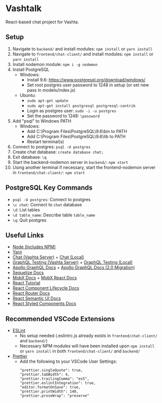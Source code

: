 # Vashtalk

React-based chat project for Vashta.

## Setup

1.  Navigate to `backend/` and install modules: `npm install` or `yarn install`
1.  Navigate to `frontend/chat-client/` and install modules: `npm install` or `yarn install`
1.  Install nodemon module: `npm i -g nodemon`
1.  Install PostgreSQL
    -   Windows:
        -   Install 9.6: https://www.postgresql.org/download/windows/
        -   Set root postgres user password to 1248 in setup (or set new pass in models/index.js)
    -   Ubuntu:
        -   `sudo apt-get update`
        -   `sudo apt-get install postgresql postgresql-contrib`
        -   Login as postgres user: `sudo -i -u postgres`
        -   Set the password to 1248: `\password`
1.  Add "psql" to Windows PATH
    -   Windows:
        -   Add C:\Program Files\PostgreSQL\9.6\bin to PATH
        -   Add C:\Program Files\PostgreSQL\9.6\lib to PATH
        -   Restart terminal(s)
1.  Connect to postgres: `psql -U postgres`
1.  Create chat database: `create database chat;`
1.  Exit database: `\q`
1.  Start the backend-nodemon server in `backend/`: `npm start`
1.  Using another terminal if necessary, start the frontend-nodemon server in `frontend/chat-client/`: `npm start`

## PostgreSQL Key Commands

-   `psql -U postgres`: Connect to postgres
-   `\c chat`: Connect to `chat` database
-   `\d`: List tables
-   `\d table_name`: Describe table `table_name`
-   `\q`: Quit postgres

## Useful Links

-   [Node (Includes NPM)](https://nodejs.org/en/)
-   [Yarn](https://yarnpkg.com/lang/en/docs/install/)
-   [Chat (Vashta Server)](https://chat.vashta.io/view-chat) + [Chat (Local)](http://localhost:3000/view-chat)
-   [GraphQL Testing (Vashta Server)](https://chat.vashta.io/graphiql) + [GraphQL Testing (Local)](http://localhost:8080/graphiql)
-   [Apollo GraphQL Docs](https://www.apollographql.com/docs/react/essentials/get-started.html) + [Apollo GraphQL Docs (2.0 Migration)](https://www.apollographql.com/docs/react/recipes/2.0-migration.html)
-   [Sequelize Docs](http://docs.sequelizejs.com/manual/installation/getting-started.html)
-   [MobX Docs](https://github.com/mobxjs/mobx) + [MobX React Docs](https://github.com/mobxjs/mobx-react)
-   [React Tutorial](https://reactjs.org/tutorial/tutorial.html)
-   [React Component Lifecycle Docs](https://reactjs.org/docs/react-component.html)
-   [React Router Docs](https://reacttraining.com/react-router/web/example/auth-workflow)
-   [React Semantic UI Docs](https://react.semantic-ui.com/elements/button)
-   [React Styled Components Docs](https://www.styled-components.com/docs/basics)

## Recommended VSCode Extensions

-   [ESLint](https://marketplace.visualstudio.com/items?itemName=dbaeumer.vscode-eslint)
    -   No setup needed (.eslintrc.js already exists in `frontend/chat-client/` and `backend/`)
    -   Necessary NPM modules will have been installed upon `npm install` or `yarn install` in both `frontend/chat-client/` and `backend/`
-   [Prettier](https://marketplace.visualstudio.com/items?itemName=esbenp.prettier-vscode)
    -   Add the following to your VSCode User Settings:
        ```
        "prettier.singleQuote": true,
        "prettier.tabWidth": 4,
        "prettier.trailingComma": "es5",
        "prettier.eslintIntegration": true,
        "editor.formatOnSave": true,
        "prettier.printWidth": 140,
        "prettier.proseWrap": "preserve"
        ```
